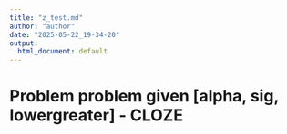 ```yaml
---
title: "z_test.md"
author: "author"
date: "2025-05-22_19-34-20"
output:
  html_document: default
---
```


# Problem problem given [alpha, sig, lowergreater] - CLOZE
